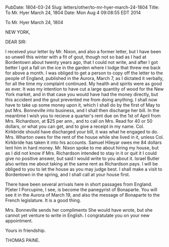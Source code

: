 PubDate: 1804-03-24
Slug: letters/other/to-mr-hyer-march-24-1804
Title: To Mr. Hyer  March 24, 1804
Date: Mon Aug  4 09:08:55 EDT 2014

   To Mr. Hyer  March 24, 1804

   NEW YORK,

   DEAR SIR:

   I received your letter by Mr. Nixon, and also a former letter, but I have
   been so unwell this winter with a fit of gout, though not so bad as I had
   at Bordentown about twenty years ago, that I could not write, and after I
   got better I got a fall on the ice in the garden where I lodge that threw
   me back for above a month. I was obliged to get a person to copy off the
   letter to the people of England, published in the Aurora, March 7, as I
   dictated it verbally, for all the time my complaint continued. My health
   and spirits were as good as ever. It was my intention to have cut a large
   quantity of wood for the New York market, and in that case you would have
   had the money directly, but this accident and the gout prevented me from
   doing anything. I shall now have to take up some money upon it, which I
   shall do by the first of May to put Mrs. Bonneville into business, and I
   shall then discharge her bill. In the meantime I wish you to recieve a
   quarter's rent due on the 1st of April from Mrs. Richardson, at $25 per
   ann., and to call on Mrs. Read for 40 or 50 dollars, or what you can get,
   and to give a receipt in my name. Col. Kirkbride should have discharged
   your bill, it was what he engaged to do. Mrs. Wharton owes for the rent of
   the house while she lived in it, unless Col. Kirkbride has taken it into
   his accounts. Samuel Hileyar owes me 84 dollars lent him in hard money.
   Mr. Nixon spoke to me about hiring my house, but as I did not know if Mrs.
   Richardson intended to stay in it or quit it I could give no positive
   answer, but said I would write to you about it. Israel Butler also writes
   me about taking at the same rent as Richardson pays. I will be obliged to
   you to let the house as you may judge best. I shall make a visit to
   Bordentown in the spring, and I shall call at your house first.

   There have been several arrivals here in short passages from England.
   P[eter I Porcupine, I see, is become the panegyrist of Bonaparte. You will
   see it in the Aurora of March 19, and also the message of Bonaparte to the
   French legislature. It is a good thing.

   Mrs. Bonneville sends her compliments She would have wrote, but she cannot
   yet venture to write in English. I congratulate you on your new
   appointment.

   Yours in friendship.

   THOMAS PAINE.

    
